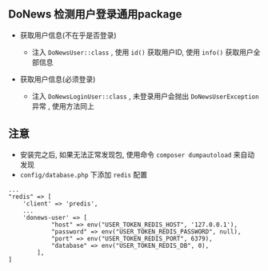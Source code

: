 ## DoNews 检测用户登录通用package
- 获取用户信息(不在乎是否登录)
	- 注入 `DoNewsUser::class` , 使用 `id()` 获取用户ID, 使用 `info()` 获取用户全部信息

- 获取用户信息(必须登录)
	- 注入 `DoNewsLoginUser::class` , 未登录用户会抛出 `DoNewsUserException` 异常 , 使用方法同上

## 注意
- 安装完之后, 如果无法正常发现包, 使用命令 `composer dumpautoload` 来自动发现
- `config/database.php` 下添加 `redis` 配置
```
...
"redis" => [
	'client' => 'predis',
	...
 	'donews-user' => [
            "host" => env("USER_TOKEN_REDIS_HOST", '127.0.0.1'),
            "password" => env("USER_TOKEN_REDIS_PASSWORD", null),
            "port" => env("USER_TOKEN_REDIS_PORT", 6379),
            "database" => env("USER_TOKEN_REDIS_DB", 0),
        ],
]
```
